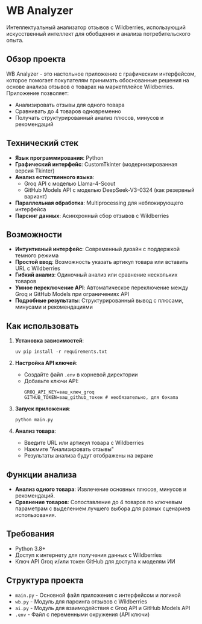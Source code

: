 # WB Analyzer

Интеллектуальный анализатор отзывов с Wildberries, использующий искусственный интеллект для обобщения и анализа потребительского опыта.

## Обзор проекта

WB Analyzer - это настольное приложение с графическим интерфейсом, которое помогает покупателям принимать обоснованные решения на основе анализа отзывов о товарах на маркетплейсе Wildberries. Приложение позволяет:

- Анализировать отзывы для одного товара
- Сравнивать до 4 товаров одновременно
- Получать структурированный анализ плюсов, минусов и рекомендаций
  
## Технический стек

- **Язык программирования**: Python
- **Графический интерфейс**: CustomTkinter (модернизированная версия Tkinter)
- **Анализ естественного языка**: 
  - Groq API с моделью Llama-4-Scout
  - GitHub Models API с моделью DeepSeek-V3-0324 (как резервный вариант)
- **Параллельная обработка**: Multiprocessing для неблокирующего интерфейса
- **Парсинг данных**: Асинхронный сбор отзывов с Wildberries

## Возможности

- **Интуитивный интерфейс**: Современный дизайн с поддержкой темного режима
- **Простой ввод**: Возможность указать артикул товара или вставить URL с Wildberries
- **Гибкий анализ**: Одиночный анализ или сравнение нескольких товаров
- **Умное переключение API**: Автоматическое переключение между Groq и GitHub Models при ограничениях API
- **Подробные результаты**: Структурированный вывод с плюсами, минусами и рекомендациями

## Как использовать

1. **Установка зависимостей**:
   ```
   uv pip install -r requirements.txt
   ```

2. **Настройка API ключей**:
   - Создайте файл `.env` в корневой директории
   - Добавьте ключи API:
     ```
     GROQ_API_KEY=ваш_ключ_groq
     GITHUB_TOKEN=ваш_github_токен # необязательно, для бэкапа
     ```

3. **Запуск приложения**:
   ```
   python main.py
   ```

4. **Анализ товара**:
   - Введите URL или артикул товара с Wildberries
   - Нажмите "Анализировать отзывы"
   - Результаты анализа будут отображены на экране

## Функции анализа

- **Анализ одного товара**: Извлечение основных плюсов, минусов и рекомендаций.
- **Сравнение товаров**: Сопоставление до 4 товаров по ключевым параметрам с выделением лучшего выбора для разных сценариев использования.

## Требования

- Python 3.8+
- Доступ к интернету для получения данных с Wildberries
- Ключ API Groq и/или токен GitHub для доступа к моделям ИИ

## Структура проекта

- `main.py` - Основной файл приложения с интерфейсом и логикой
- `wb.py` - Модуль для парсинга отзывов с Wildberries
- `ai.py` - Модуль для взаимодействия с Groq API и GitHub Models API
- `.env` - Файл с переменными окружения (API ключи)